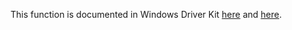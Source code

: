This function is documented in Windows Driver Kit [here](https://learn.microsoft.com/en-us/windows-hardware/drivers/ddi/wdm/nf-wdm-ntrollbacktransaction) and [here](https://learn.microsoft.com/en-us/windows-hardware/drivers/ddi/wdm/nf-wdm-zwrollbacktransaction).
